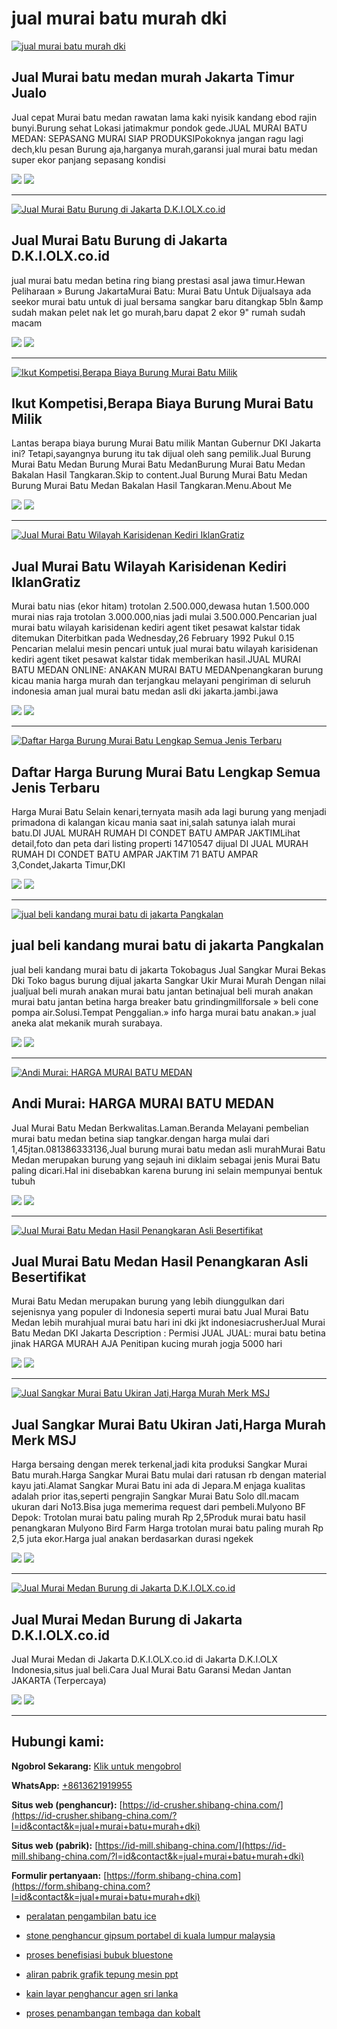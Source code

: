 # jual murai batu murah dki

<a href="https://swt.shibang-china.com/?l=id&img&k=jual+murai+batu+murah+dki" target="_blank">![jual murai batu murah dki](http://static.shibang-china.com/all-800x300/1371.jpg)</a>

## Jual Murai batu medan murah Jakarta Timur Jualo
Jual cepat Murai batu medan rawatan lama kaki nyisik kandang ebod rajin bunyi.Burung sehat Lokasi jatimakmur pondok gede.JUAL MURAI BATU MEDAN: SEPASANG MURAI SIAP PRODUKSIPokoknya jangan ragu lagi dech,klu pesan Burung aja,harganya murah,garansi jual murai batu medan super ekor panjang sepasang kondisi


<a href="https://whatsapp.shibangsoft.com/WhatsApp.php" target="_blank" title="WhatsApp">![](http://static.shibang-china.com/icon/whatsapp.png)</a> <a href="https://swt.shibang-china.com/?l=id&icon&k=jual+murai+batu+murah+dki" target="_blank">![](http://static.shibang-china.com/icon/chat-id.png)</a>

---

<a href="https://swt.shibang-china.com/?l=id&img&k=jual+murai+batu+murah+dki" target="_blank">![Jual Murai Batu Burung di Jakarta D.K.I.OLX.co.id](http://static.shibang-china.com/all-800x300/1521.jpg)</a>

## Jual Murai Batu Burung di Jakarta D.K.I.OLX.co.id
jual murai batu medan betina ring biang prestasi asal jawa timur.Hewan Peliharaan » Burung JakartaMurai Batu: Murai Batu Untuk Dijualsaya ada seekor murai batu untuk di jual bersama sangkar baru ditangkap 5bln &amp sudah makan pelet nak let go murah,baru dapat 2 ekor 9" rumah sudah macam


<a href="https://whatsapp.shibangsoft.com/WhatsApp.php" target="_blank" title="WhatsApp">![](http://static.shibang-china.com/icon/whatsapp.png)</a> <a href="https://swt.shibang-china.com/?l=id&icon&k=jual+murai+batu+murah+dki" target="_blank">![](http://static.shibang-china.com/icon/chat-id.png)</a>

---

<a href="https://swt.shibang-china.com/?l=id&img&k=jual+murai+batu+murah+dki" target="_blank">![Ikut Kompetisi,Berapa Biaya Burung Murai Batu Milik](http://static.shibang-china.com/all-800x300/579.jpg)</a>

## Ikut Kompetisi,Berapa Biaya Burung Murai Batu Milik
Lantas berapa biaya burung Murai Batu milik Mantan Gubernur DKI Jakarta ini? Tetapi,sayangnya burung itu tak dijual oleh sang pemilik.Jual Burung Murai Batu Medan Burung Murai Batu MedanBurung Murai Batu Medan Bakalan Hasil Tangkaran.Skip to content.Jual Burung Murai Batu Medan Burung Murai Batu Medan Bakalan Hasil Tangkaran.Menu.About Me


<a href="https://whatsapp.shibangsoft.com/WhatsApp.php" target="_blank" title="WhatsApp">![](http://static.shibang-china.com/icon/whatsapp.png)</a> <a href="https://swt.shibang-china.com/?l=id&icon&k=jual+murai+batu+murah+dki" target="_blank">![](http://static.shibang-china.com/icon/chat-id.png)</a>

---

<a href="https://swt.shibang-china.com/?l=id&img&k=jual+murai+batu+murah+dki" target="_blank">![Jual Murai Batu Wilayah Karisidenan Kediri IklanGratiz](http://static.shibang-china.com/all-800x300/1406.jpg)</a>

## Jual Murai Batu Wilayah Karisidenan Kediri IklanGratiz
Murai batu nias (ekor hitam) trotolan 2.500.000,dewasa hutan 1.500.000 murai nias raja trotolan 3.000.000,nias jadi mulai 3.500.000.Pencarian jual murai batu wilayah karisidenan kediri agent tiket pesawat kalstar tidak ditemukan Diterbitkan pada Wednesday,26 February 1992 Pukul 0.15 Pencarian melalui mesin pencari untuk jual murai batu wilayah karisidenan kediri agent tiket pesawat kalstar tidak memberikan hasil.JUAL MURAI BATU MEDAN ONLINE: ANAKAN MURAI BATU MEDANpenangkaran burung kicau mania harga murah dan terjangkau melayani pengiriman di seluruh indonesia aman jual murai batu medan asli dki jakarta.jambi.jawa


<a href="https://whatsapp.shibangsoft.com/WhatsApp.php" target="_blank" title="WhatsApp">![](http://static.shibang-china.com/icon/whatsapp.png)</a> <a href="https://swt.shibang-china.com/?l=id&icon&k=jual+murai+batu+murah+dki" target="_blank">![](http://static.shibang-china.com/icon/chat-id.png)</a>

---

<a href="https://swt.shibang-china.com/?l=id&img&k=jual+murai+batu+murah+dki" target="_blank">![Daftar Harga Burung Murai Batu Lengkap Semua Jenis Terbaru](http://static.shibang-china.com/all-800x300/876.jpg)</a>

## Daftar Harga Burung Murai Batu Lengkap Semua Jenis Terbaru
Harga Murai Batu Selain kenari,ternyata masih ada lagi burung yang menjadi primadona di kalangan kicau mania saat ini,salah satunya ialah murai batu.DI JUAL MURAH RUMAH DI CONDET BATU AMPAR JAKTIMLihat detail,foto dan peta dari listing properti 14710547 dijual DI JUAL MURAH RUMAH DI CONDET BATU AMPAR JAKTIM 71 BATU AMPAR 3,Condet,Jakarta Timur,DKI


<a href="https://whatsapp.shibangsoft.com/WhatsApp.php" target="_blank" title="WhatsApp">![](http://static.shibang-china.com/icon/whatsapp.png)</a> <a href="https://swt.shibang-china.com/?l=id&icon&k=jual+murai+batu+murah+dki" target="_blank">![](http://static.shibang-china.com/icon/chat-id.png)</a>

---

<a href="https://swt.shibang-china.com/?l=id&img&k=jual+murai+batu+murah+dki" target="_blank">![jual beli kandang murai batu di jakarta Pangkalan](http://static.shibang-china.com/all-800x300/1204.jpg)</a>

## jual beli kandang murai batu di jakarta Pangkalan
jual beli kandang murai batu di jakarta Tokobagus Jual Sangkar Murai Bekas Dki Toko bagus burung dijual jakarta Sangkar Ukir Murai Murah Dengan nilai jualjual beli murah anakan murai batu jantan betinajual beli murah anakan murai batu jantan betina harga breaker batu grindingmillforsale » beli cone pompa air.Solusi.Tempat Penggalian.» info harga murai batu anakan.» jual aneka alat mekanik murah surabaya.


<a href="https://whatsapp.shibangsoft.com/WhatsApp.php" target="_blank" title="WhatsApp">![](http://static.shibang-china.com/icon/whatsapp.png)</a> <a href="https://swt.shibang-china.com/?l=id&icon&k=jual+murai+batu+murah+dki" target="_blank">![](http://static.shibang-china.com/icon/chat-id.png)</a>

---

<a href="https://swt.shibang-china.com/?l=id&img&k=jual+murai+batu+murah+dki" target="_blank">![Andi Murai: HARGA MURAI BATU MEDAN](http://static.shibang-china.com/all-800x300/678.jpg)</a>

## Andi Murai: HARGA MURAI BATU MEDAN
Jual Murai Batu Medan Berkwalitas.Laman.Beranda Melayani pembelian murai batu medan betina siap tangkar.dengan harga mulai dari 1,45jtan.081386333136,Jual burung murai batu medan asli murahMurai Batu Medan merupakan burung yang sejauh ini diklaim sebagai jenis Murai Batu paling dicari.Hal ini disebabkan karena burung ini selain mempunyai bentuk tubuh


<a href="https://whatsapp.shibangsoft.com/WhatsApp.php" target="_blank" title="WhatsApp">![](http://static.shibang-china.com/icon/whatsapp.png)</a> <a href="https://swt.shibang-china.com/?l=id&icon&k=jual+murai+batu+murah+dki" target="_blank">![](http://static.shibang-china.com/icon/chat-id.png)</a>

---

<a href="https://swt.shibang-china.com/?l=id&img&k=jual+murai+batu+murah+dki" target="_blank">![Jual Murai Batu Medan Hasil Penangkaran Asli Besertifikat](http://static.shibang-china.com/all-800x300/551.jpg)</a>

## Jual Murai Batu Medan Hasil Penangkaran Asli Besertifikat
Murai Batu Medan merupakan burung yang lebih diunggulkan dari sejenisnya yang populer di Indonesia seperti murai batu Jual Murai Batu Medan lebih murahjual murai batu hari ini dki jkt indonesiacrusherJual Murai Batu Medan DKI Jakarta Description : Permisi JUAL JUAL: murai batu betina jinak HARGA MURAH AJA Penitipan kucing murah jogja 5000 hari


<a href="https://whatsapp.shibangsoft.com/WhatsApp.php" target="_blank" title="WhatsApp">![](http://static.shibang-china.com/icon/whatsapp.png)</a> <a href="https://swt.shibang-china.com/?l=id&icon&k=jual+murai+batu+murah+dki" target="_blank">![](http://static.shibang-china.com/icon/chat-id.png)</a>

---

<a href="https://swt.shibang-china.com/?l=id&img&k=jual+murai+batu+murah+dki" target="_blank">![Jual Sangkar Murai Batu Ukiran Jati,Harga Murah Merk MSJ](http://static.shibang-china.com/all-800x300/501.jpg)</a>

## Jual Sangkar Murai Batu Ukiran Jati,Harga Murah Merk MSJ
Harga bersaing dengan merek terkenal,jadi kita produksi Sangkar Murai Batu murah.Harga Sangkar Murai Batu mulai dari ratusan rb dengan material kayu jati.Alamat Sangkar Murai Batu ini ada di Jepara.M enjaga kualitas adalah prior itas,seperti pengrajin Sangkar Murai Batu Solo dll.macam ukuran dari No13.Bisa juga memerima request dari pembeli.Mulyono BF Depok: Trotolan murai batu paling murah Rp 2,5Produk murai batu hasil penangkaran Mulyono Bird Farm Harga trotolan murai batu paling murah Rp 2,5 juta ekor.Harga jual anakan berdasarkan durasi ngekek


<a href="https://whatsapp.shibangsoft.com/WhatsApp.php" target="_blank" title="WhatsApp">![](http://static.shibang-china.com/icon/whatsapp.png)</a> <a href="https://swt.shibang-china.com/?l=id&icon&k=jual+murai+batu+murah+dki" target="_blank">![](http://static.shibang-china.com/icon/chat-id.png)</a>

---

<a href="https://swt.shibang-china.com/?l=id&img&k=jual+murai+batu+murah+dki" target="_blank">![Jual Murai Medan Burung di Jakarta D.K.I.OLX.co.id](http://static.shibang-china.com/all-800x300/848.jpg)</a>

## Jual Murai Medan Burung di Jakarta D.K.I.OLX.co.id
Jual Murai Medan di Jakarta D.K.I.OLX.co.id di Jakarta D.K.I.OLX Indonesia,situs jual beli.Cara Jual Murai Batu Garansi Medan Jantan JAKARTA (Terpercaya)

<a href="https://whatsapp.shibangsoft.com/WhatsApp.php" target="_blank" title="WhatsApp">![](http://static.shibang-china.com/icon/whatsapp.png)</a> <a href="https://swt.shibang-china.com/?l=id&icon&k=jual+murai+batu+murah+dki" target="_blank">![](http://static.shibang-china.com/icon/chat-id.png)</a>

---
## Hubungi kami:

**Ngobrol Sekarang:** [Klik untuk mengobrol](https://swt.shibang-china.com?l=id&contact&k=jual+murai+batu+murah+dki)

**WhatsApp:**  [+8613621919955](https://whatsapp.shibangsoft.com/WhatsApp.php)

**Situs web (penghancur):** [https://id-crusher.shibang-china.com/](https://id-crusher.shibang-china.com/?l=id&contact&k=jual+murai+batu+murah+dki)

**Situs web (pabrik):** [https://id-mill.shibang-china.com/](https://id-mill.shibang-china.com/?l=id&contact&k=jual+murai+batu+murah+dki)

**Formulir pertanyaan:** [https://form.shibang-china.com](https://form.shibang-china.com?l=id&contact&k=jual+murai+batu+murah+dki)

* [peralatan pengambilan batu ice](../32/peralatan%20pengambilan%20batu%20ice.md)

* [stone penghancur gipsum portabel di kuala lumpur malaysia](../35/stone%20penghancur%20gipsum%20portabel%20di%20kuala%20lumpur%20malaysia.md)

* [proses benefisiasi bubuk bluestone](../37/proses%20benefisiasi%20bubuk%20bluestone.md)

* [aliran pabrik grafik tepung mesin ppt](../32/aliran%20pabrik%20grafik%20tepung%20mesin%20ppt.md)

* [kain layar penghancur agen sri lanka](../34/kain%20layar%20penghancur%20agen%20sri%20lanka.md)

* [proses penambangan tembaga dan kobalt](../32/proses%20penambangan%20tembaga%20dan%20kobalt.md)